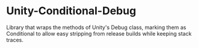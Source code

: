 # Unity-Conditional-Debug
Library that wraps the methods of Unity's Debug class, marking them as Conditional to allow easy stripping from release builds while keeping stack traces.
